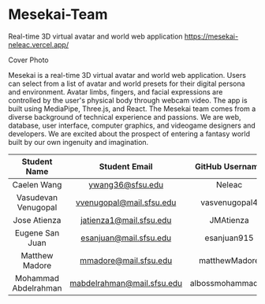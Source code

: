 # Mesekai-Team
Real-time 3D virtual avatar and world web application
https://mesekai-neleac.vercel.app/

Cover Photo

Mesekai is a real-time 3D virtual avatar and world web application. Users can select from a list of avatar and world presets for their digital persona and environment. Avatar limbs, fingers, and facial expressions are controlled by the user's physical body through webcam video. The app is built using MediaPipe, Three.js, and React. The Mesekai team comes from a diverse background of technical experience and passions. We are web, database, user interface, computer graphics, and videogame designers and developers. We are excited about the prospect of entering a fantasy world built by our own ingenuity and imagination.

| Student Name         | Student Email              | GitHub Username  |
|    :---:             |     :---:                  |     :---:        |
| Caelen Wang          | ywang36@sfsu.edu           | Neleac           |
| Vasudevan Venugopal  | vvenugopal@mail.sfsu.edu   | vasvenugopal4    |
| Jose Atienza         | jatienza1@mail.sfsu.edu    | JMAtienza        |
| Eugene San Juan      | esanjuan@mail.sfsu.edu     | esanjuan915      |
| Matthew Madore       | mmadore@mail.sfsu.edu      | matthewMadore    |
| Mohammad Abdelrahman | mabdelrahman@mail.sfsu.edu | albossmohammad83 |


